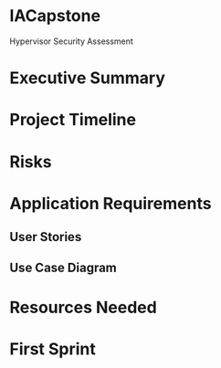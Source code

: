 # IACapstone
Hypervisor Security Assessment

# Executive Summary

# Project Timeline

# Risks

# Application Requirements

## User Stories

## Use Case Diagram

# Resources Needed

# First Sprint
